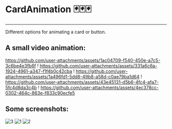 # CardAnimation 🃏🃏🃏
-----------------
Different options for animating a card or button.


A small video animation:
-----------------
https://github.com/user-attachments/assets/1ac04709-f540-450e-a7c5-3c6be4e3fb6f !
https://github.com/user-attachments/assets/331a6c6a-1924-4961-a347-f1f4b0c42cba !
https://github.com/user-attachments/assets/1a496fd1-5dd8-49b8-a58d-c0ae79ba1d64 !
https://github.com/user-attachments/assets/43e45131-d5b6-4fc4-afa7-5fc4d8da3c4b !
https://github.com/user-attachments/assets/4ec378cc-0302-464c-863e-f833c90ecfe5







Some screenshots:
-----------------
![3](https://user-images.githubusercontent.com/11380960/236716500-f40c1cce-2b34-4a5d-b81a-8d7a82170ddb.png) ![1](https://user-images.githubusercontent.com/11380960/236716480-412e33ac-07a2-487b-b604-1c36031594ab.png)
![2](https://user-images.githubusercontent.com/11380960/236716491-5b5860a2-1e18-4664-b7a6-0e9fca39484f.png)



